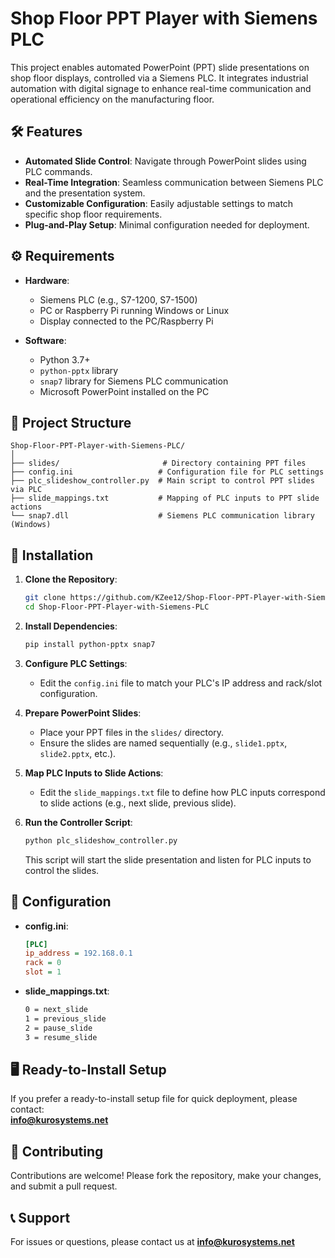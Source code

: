 
# Shop Floor PPT Player with Siemens PLC

This project enables automated PowerPoint (PPT) slide presentations on shop floor displays, controlled via a Siemens PLC. It integrates industrial automation with digital signage to enhance real-time communication and operational efficiency on the manufacturing floor.

## 🛠️ Features

- **Automated Slide Control**: Navigate through PowerPoint slides using PLC commands.  
- **Real-Time Integration**: Seamless communication between Siemens PLC and the presentation system.  
- **Customizable Configuration**: Easily adjustable settings to match specific shop floor requirements.  
- **Plug-and-Play Setup**: Minimal configuration needed for deployment.

## ⚙️ Requirements

- **Hardware**:  
  - Siemens PLC (e.g., S7-1200, S7-1500)  
  - PC or Raspberry Pi running Windows or Linux  
  - Display connected to the PC/Raspberry Pi  

- **Software**:  
  - Python 3.7+  
  - `python-pptx` library  
  - `snap7` library for Siemens PLC communication  
  - Microsoft PowerPoint installed on the PC  

## 📂 Project Structure

```
Shop-Floor-PPT-Player-with-Siemens-PLC/
│
├── slides/                       # Directory containing PPT files
├── config.ini                   # Configuration file for PLC settings
├── plc_slideshow_controller.py  # Main script to control PPT slides via PLC
├── slide_mappings.txt           # Mapping of PLC inputs to PPT slide actions
└── snap7.dll                    # Siemens PLC communication library (Windows)
```

## 🚀 Installation

1. **Clone the Repository**:

   ```bash
   git clone https://github.com/KZee12/Shop-Floor-PPT-Player-with-Siemens-PLC.git
   cd Shop-Floor-PPT-Player-with-Siemens-PLC
   ```

2. **Install Dependencies**:

   ```bash
   pip install python-pptx snap7
   ```

3. **Configure PLC Settings**:

   - Edit the `config.ini` file to match your PLC's IP address and rack/slot configuration.

4. **Prepare PowerPoint Slides**:

   - Place your PPT files in the `slides/` directory.  
   - Ensure the slides are named sequentially (e.g., `slide1.pptx`, `slide2.pptx`, etc.).

5. **Map PLC Inputs to Slide Actions**:

   - Edit the `slide_mappings.txt` file to define how PLC inputs correspond to slide actions (e.g., next slide, previous slide).

6. **Run the Controller Script**:

   ```bash
   python plc_slideshow_controller.py
   ```

   This script will start the slide presentation and listen for PLC inputs to control the slides.

## 🔧 Configuration

- **config.ini**:

  ```ini
  [PLC]
  ip_address = 192.168.0.1
  rack = 0
  slot = 1
  ```

- **slide_mappings.txt**:

  ```txt
  0 = next_slide
  1 = previous_slide
  2 = pause_slide
  3 = resume_slide
  ```

## 🖥️ Ready-to-Install Setup

If you prefer a ready-to-install setup file for quick deployment, please contact:  
**info@kurosystems.net**

## 🤝 Contributing

Contributions are welcome! Please fork the repository, make your changes, and submit a pull request.

## 📞 Support

For issues or questions, please contact us at **info@kurosystems.net**
